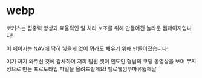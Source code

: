 # webp

뽀커스는 집중력 향상과 효율적인 일 처리 보조를 위해 만들어진 놀라운 웹페이지입니다!

이 페이지는 NAV에 딱히 넣을게 없어 뭐라도 채우기 위해 만들어졌습니다!

여기 까지 와주신 것에 감사하며
저희 팀원 셋이 인도인 형님의 코딩 동영상을 보며 무지성으로 만든 프로토타입 파일을 올려드릴게요!
헬로웰껌뚜마유뜝쩨날
